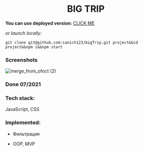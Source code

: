 <h1 align="center">BIG TRIP</h1>

**You can use deployed version:** [CLICK ME](https://big-trip-89prlju16-sanich123.vercel.app/)

*or launch locally:*

`git clone git@github.com:sanich123/bigTrip.git project&&cd project&&npm i&&npm start`

### Screenshots
![merge_from_ofoct (2)](https://user-images.githubusercontent.com/70276651/229301618-d214125c-88e1-4e1b-9cb7-56e91afbd5d7.jpg)

### Done 07/2021

### Tech stack:
JavaScript, CSS

### Implemented:

* Фильтрация

* OOP, MVP

